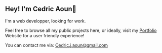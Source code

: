 ## Hey! I'm Cedric Aoun👋

I'm a web developper, looking for work.

Feel free to browse all my public projects here, or ideally, visit my [Portfolio](https://cedric-aoun.vercel.app/) Website for a user friendly experience!

You can contact me via: [Cedric.j.aoun@gmail.com](mailto:cedric.j.aoun@gmail.com)


